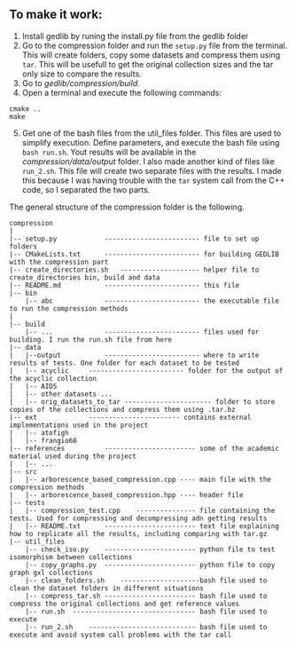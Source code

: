 ## To make it work:
1. Install gedlib by runing the install.py file from the gedlib folder
2. Go to the compression folder and run the `setup.py` file from the terminal. This will create folders, copy some datasets and compress them using `tar`. This will be usefull to get the original collection sizes and the tar only size to compare the results.
3. Go to _gedlib/compression/build_.
4. Open a terminal and execute the following commands:
```
cmake ..
make
```
	

5. Get one of the bash files from the util_files folder. This files are used to simplify execution. Define parameters, and execute the bash file using `bash run.sh`.
Yout results will be available in the _compression/data/output_ folder. I also made another kind of files like `run_2.sh`. This file will create two separate files with the results. I made this because I was having trouble with the `tar` system call from the C++ code, so I separated the two parts.


The general structure of the compression folder is the following.
```
compression
|
|-- setup.py			------------------------ file to set up folders
|-- CMakeLists.txt		------------------------ for building GEDLIB with the compression part
|-- create_directories.sh	-------------------- helper file to create_directories bin, build and data
|-- README.md			------------------------ this file
|-- bin
	|-- abc				------------------------ the executable file to run the compression methods
|
|-- build
	|-- ...				------------------------ files used for building. I run the run.sh file from here
|-- data
|   |--output			------------------------ where to write results of tests. One folder for each dataset to be tested
|	|-- acyclic 	------------------------ folder for the output of the acyclic collection
|	|-- AIDS
|	|-- other datasets ...
|	|-- orig_datasets_to_tar ---------------------- folder to store copies of the collections and compress them using .tar.bz
|-- ext				----------------------- contains external implementations used in the project
|	|-- atofigh
|	|-- frangio68	
|-- references			----------------------- some of the academic material used during the project
|	|-- ...
|-- src
|	|-- arborescence_based_compression.cpp ---- main file with the compression methods
|	|-- arborescence_based_compression.hpp ---- header file
|-- tests
|	|-- compression_test.cpp	--------------- file containing the tests. Used for compressing and decompressing adn getting results
|	|-- README.txt		----------------------- text file explaining how to replicate all the results, including comparing with tar.gz
|-- util_files
	|-- check_iso.py	----------------------- python file to test isomorphism between collections
	|-- copy_graphs.py	----------------------- python file to copy graph gxl collections
	|-- clean_folders.sh	--------------------bash file used to clean the dataset folders in different situations
	|-- compress_tar.sh	----------------------- bash file used to compress the original collections and get reference values
	|-- run.sh	------------------------------- bash file used to execute
	|-- run_2.sh	--------------------------- bash file used to execute and avoid system call problems with the tar call
```
